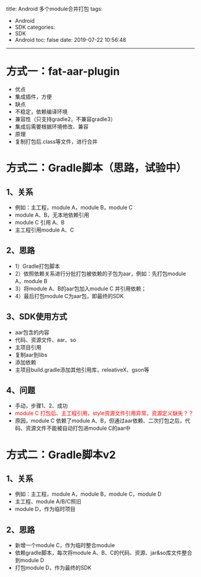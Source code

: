 title: Android 多个module合并打包
tags:
  - Android
  - SDK
categories:
  - SDK
  - Android
toc: false
date: 2019-07-22 10:56:48
---

# 方式一：fat-aar-plugin
- 优点
 - 集成插件，方便
- 缺点
 - 不稳定，依赖编译环境
 - 兼容性（只支持gradle2，不兼容gradle3）
 - 集成后需要根据环境修改、兼容
- 原理
 - 复制打包后.class等文件，进行合并 

<!-- more -->
# 方式二：Gradle脚本（思路，试验中）

## 1、关系
- 例如：主工程，module A，module B，module C
 - module A、B，无本地依赖引用
 - module C 引用 A、B
 - 主工程引用module A、C

## 2、思路
 - 1）Gradle打包脚本
 - 2）依照依赖关系进行分批打包被依赖的子包为aar，例如：先打包module A，module B
 - 3）将module A、B的aar包加入module C 并引用依赖；
 - 4）最后打包module C为aar包，即最终的SDK

## 3、SDK使用方式
- aar包含的内容
 - 代码、资源文件、aar、so
- 主项目引用
 - 复制aar到libs
 - 添加依赖
 - 主项目build.gradle添加其他引用库，releativeX、gson等

## 4、问题
- 手动，步骤1、2、成功
- <span style="color:red">module C 打包后、主工程引用，style资源文件引用异常，资源定义缺失？？</span>
- 原因，module C 依赖了module A、B，但通过aar依赖、二次打包之后，代码、资源文件不能被自动打包进module C的aar中

# 方式二：Gradle脚本v2
## 1、关系
- 例如：主工程，module A，module B，module C，module D
 - 主工程、module A/B/C照旧
 - module D，作为临时项目

## 2、思路
- 新增一个module C，作为临时整合module
- 依赖gradle脚本，每次将module A、B、C的代码、资源、jar&so库文件整合到module D
- 打包module D，作为最终的SDK


